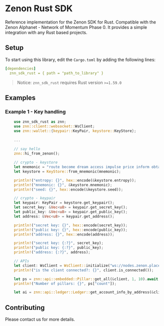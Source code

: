 # Zenon Rust SDK

Reference implementation for the Zenon SDK for Rust. Compatible with the Zenon Alphanet - Network of Momentum Phase 0. It provides a simple integration with any Rust based projects.

## Setup

To start using this library, edit the `Cargo.toml` by adding the following lines:

```yaml
[dependencies]
  znn_sdk_rust = { path = "path_to_library" }
```

> Notice: `znn_sdk_rust` requires Rust version `>=1.59.0`

## Examples

### Example 1 - Key handling
```rust
    use znn_sdk_rust as znn;
    use znn::client::websocket::WsClient;
    use znn::wallet::{keypair::KeyPair, keystore::KeyStore};
  
    ...
    
    // say hello
    znn::hi_from_zenon();

    // crypto - keystore
    let mnemonic = "route become dream access impulse price inform obtain engage ski believe awful absent pig thing vibrant possible exotic flee pepper marble rural fire fancy".to_string();
    let keystore = KeyStore::from_mnemonic(mnemonic);

    println!("entropy: {}", hex::encode(&keystore.entropy));
    println!("mnemonic: {}", &keystore.mnemonic);
    println!("seed: {}", hex::encode(&keystore.seed));

    // crypto - keypair
    let keypair: KeyPair = keystore.get_keypair();
    let secret_key: &Vec<u8> = keypair.get_secret_key();
    let public_key: &Vec<u8> = keypair.get_public_key();
    let address: &Vec<u8> = keypair.get_address();

    println!("secret key: {}", hex::encode(secret_key));
    println!("public key: {}", hex::encode(public_key));
    println!("address: {}", hex::encode(address));

    println!("secret key: {:?}", secret_key);
    println!("public key: {:?}", public_key);
    println!("address: {:?}", address);

    // APIs
    let client: WsClient = WsClient::initialize("ws://nodes.zenon.place:35998").await;
    println!("is the client connected?: {}", client.is_connected());

    let ps = znn::api::embedded::Pillar::get_all(&client, 1, 10).await;
    println!("Number of pillars: {}", ps["count"]);

    let ai = znn::api::ledger::Ledger::get_account_info_by_address(&client, "[address]");
```

## Contributing

Please contact us for more details.